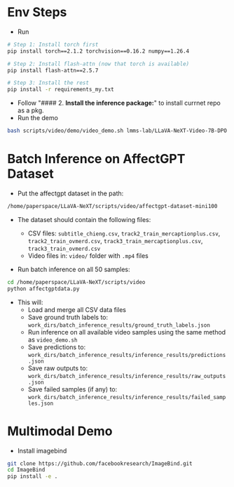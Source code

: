 # Env Steps
* Run
```bash
# Step 1: Install torch first
pip install torch==2.1.2 torchvision==0.16.2 numpy==1.26.4

# Step 2: Install flash-attn (now that torch is available)
pip install flash-attn==2.5.7

# Step 3: Install the rest
pip install -r requirements_my.txt
```
* Follow "#### 2. **Install the inference package:**" to install currnet repo as a pkg.
* Run the demo
```bash
bash scripts/video/demo/video_demo.sh lmms-lab/LLaVA-NeXT-Video-7B-DPO vicuna_v1 32 2 average grid True /home/paperspace/Downloads/25-07-11-affectgpt-dataset-mini100/video/sample_00000007.mp4
```

# Batch Inference on AffectGPT Dataset
* Put the affectgpt dataset in the path:
```bash
/home/paperspace/LLaVA-NeXT/scripts/video/affectgpt-dataset-mini100
```
* The dataset should contain the following files:
  - CSV files: `subtitle_chieng.csv`, `track2_train_mercaptionplus.csv`, `track2_train_ovmerd.csv`, `track3_train_mercaptionplus.csv`, `track3_train_ovmerd.csv`
  - Video files in: `video/` folder with `.mp4` files

* Run batch inference on all 50 samples:
```bash
cd /home/paperspace/LLaVA-NeXT/scripts/video
python affectgptdata.py
```

* This will:
  - Load and merge all CSV data files
  - Save ground truth labels to: `work_dirs/batch_inference_results/ground_truth_labels.json`
  - Run inference on all available video samples using the same method as `video_demo.sh`
  - Save predictions to: `work_dirs/batch_inference_results/inference_results/predictions.json`
  - Save raw outputs to: `work_dirs/batch_inference_results/inference_results/raw_outputs.json`
  - Save failed samples (if any) to: `work_dirs/batch_inference_results/inference_results/failed_samples.json`

# Multimodal Demo
* Install imagebind
```bash
git clone https://github.com/facebookresearch/ImageBind.git
cd ImageBind
pip install -e .
```